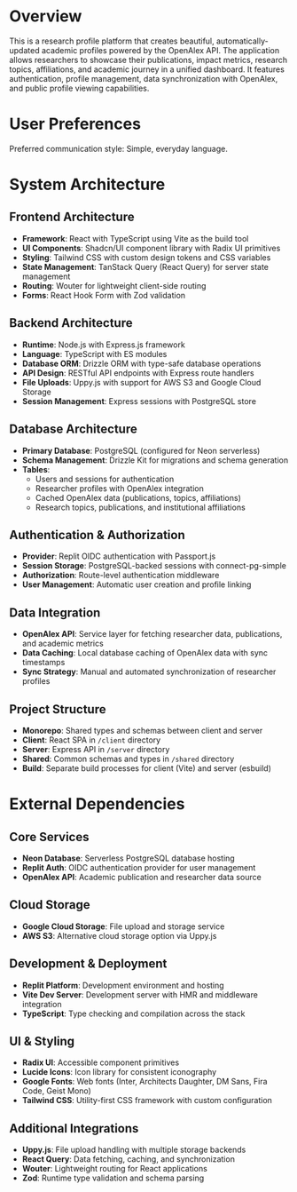 # Overview

This is a research profile platform that creates beautiful, automatically-updated academic profiles powered by the OpenAlex API. The application allows researchers to showcase their publications, impact metrics, research topics, affiliations, and academic journey in a unified dashboard. It features authentication, profile management, data synchronization with OpenAlex, and public profile viewing capabilities.

# User Preferences

Preferred communication style: Simple, everyday language.

# System Architecture

## Frontend Architecture
- **Framework**: React with TypeScript using Vite as the build tool
- **UI Components**: Shadcn/UI component library with Radix UI primitives
- **Styling**: Tailwind CSS with custom design tokens and CSS variables
- **State Management**: TanStack Query (React Query) for server state management
- **Routing**: Wouter for lightweight client-side routing
- **Forms**: React Hook Form with Zod validation

## Backend Architecture
- **Runtime**: Node.js with Express.js framework
- **Language**: TypeScript with ES modules
- **Database ORM**: Drizzle ORM with type-safe database operations
- **API Design**: RESTful API endpoints with Express route handlers
- **File Uploads**: Uppy.js with support for AWS S3 and Google Cloud Storage
- **Session Management**: Express sessions with PostgreSQL store

## Database Architecture
- **Primary Database**: PostgreSQL (configured for Neon serverless)
- **Schema Management**: Drizzle Kit for migrations and schema generation
- **Tables**: 
  - Users and sessions for authentication
  - Researcher profiles with OpenAlex integration
  - Cached OpenAlex data (publications, topics, affiliations)
  - Research topics, publications, and institutional affiliations

## Authentication & Authorization
- **Provider**: Replit OIDC authentication with Passport.js
- **Session Storage**: PostgreSQL-backed sessions with connect-pg-simple
- **Authorization**: Route-level authentication middleware
- **User Management**: Automatic user creation and profile linking

## Data Integration
- **OpenAlex API**: Service layer for fetching researcher data, publications, and academic metrics
- **Data Caching**: Local database caching of OpenAlex data with sync timestamps
- **Sync Strategy**: Manual and automated synchronization of researcher profiles

## Project Structure
- **Monorepo**: Shared types and schemas between client and server
- **Client**: React SPA in `/client` directory
- **Server**: Express API in `/server` directory  
- **Shared**: Common schemas and types in `/shared` directory
- **Build**: Separate build processes for client (Vite) and server (esbuild)

# External Dependencies

## Core Services
- **Neon Database**: Serverless PostgreSQL database hosting
- **Replit Auth**: OIDC authentication provider for user management
- **OpenAlex API**: Academic publication and researcher data source

## Cloud Storage
- **Google Cloud Storage**: File upload and storage service
- **AWS S3**: Alternative cloud storage option via Uppy.js

## Development & Deployment
- **Replit Platform**: Development environment and hosting
- **Vite Dev Server**: Development server with HMR and middleware integration
- **TypeScript**: Type checking and compilation across the stack

## UI & Styling
- **Radix UI**: Accessible component primitives
- **Lucide Icons**: Icon library for consistent iconography
- **Google Fonts**: Web fonts (Inter, Architects Daughter, DM Sans, Fira Code, Geist Mono)
- **Tailwind CSS**: Utility-first CSS framework with custom configuration

## Additional Integrations
- **Uppy.js**: File upload handling with multiple storage backends
- **React Query**: Data fetching, caching, and synchronization
- **Wouter**: Lightweight routing for React applications
- **Zod**: Runtime type validation and schema parsing